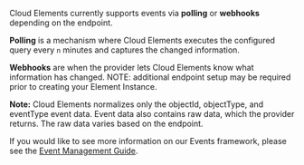 Cloud Elements currently supports events via __polling__ or __webhooks__ depending on the endpoint.

__Polling__ is a mechanism where Cloud Elements executes the configured query every `n` minutes and captures the changed information.

__Webhooks__ are when the provider lets Cloud Elements know what information has changed.
NOTE: additional endpoint setup may be required prior to creating your Element Instance.

__Note:__  Cloud Elements normalizes only the objectId, objectType, and eventType event data. Event data also contains raw data, which the provider returns. The raw data varies based on the endpoint.


If you would like to see more information on our Events framework, please see the [Event Management Guide](/docs/platform/event-management/index.html).
